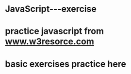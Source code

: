 # JavaScript---exercise 
# practice javascript from www.w3resorce.com
# basic exercises practice here
